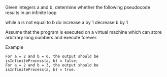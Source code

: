 Given integers a and b, determine whether the following pseudocode results in an infinite loop

while a is not equal to b do
  increase a by 1
  decrease b by 1

Assume that the program is executed on a virtual machine which can store arbitrary long numbers and execute forever.

Example

    For a = 2 and b = 6, the output should be
    isInfiniteProcess(a, b) = false;
    For a = 2 and b = 3, the output should be
    isInfiniteProcess(a, b) = true.

